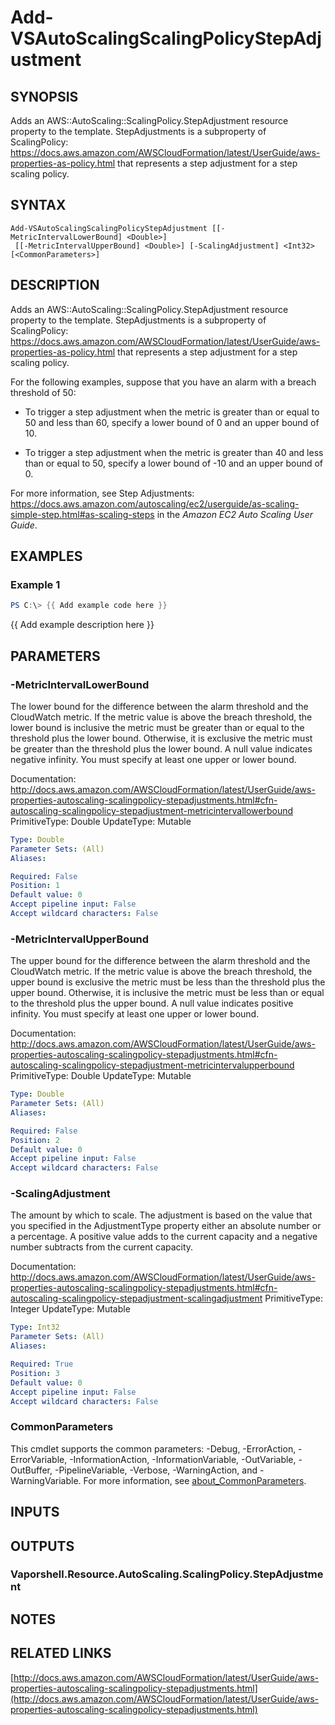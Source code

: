 # Add-VSAutoScalingScalingPolicyStepAdjustment

## SYNOPSIS
Adds an AWS::AutoScaling::ScalingPolicy.StepAdjustment resource property to the template.
StepAdjustments is a subproperty of ScalingPolicy: https://docs.aws.amazon.com/AWSCloudFormation/latest/UserGuide/aws-properties-as-policy.html that represents a step adjustment for a step scaling policy.

## SYNTAX

```
Add-VSAutoScalingScalingPolicyStepAdjustment [[-MetricIntervalLowerBound] <Double>]
 [[-MetricIntervalUpperBound] <Double>] [-ScalingAdjustment] <Int32> [<CommonParameters>]
```

## DESCRIPTION
Adds an AWS::AutoScaling::ScalingPolicy.StepAdjustment resource property to the template.
StepAdjustments is a subproperty of ScalingPolicy: https://docs.aws.amazon.com/AWSCloudFormation/latest/UserGuide/aws-properties-as-policy.html that represents a step adjustment for a step scaling policy.

For the following examples, suppose that you have an alarm with a breach threshold of 50:

+ To trigger a step adjustment when the metric is greater than or equal to 50 and less than 60, specify a lower bound of 0 and an upper bound of 10.

+ To trigger a step adjustment when the metric is greater than 40 and less than or equal to 50, specify a lower bound of -10 and an upper bound of 0.

For more information, see Step Adjustments: https://docs.aws.amazon.com/autoscaling/ec2/userguide/as-scaling-simple-step.html#as-scaling-steps in the *Amazon EC2 Auto Scaling User Guide*.

## EXAMPLES

### Example 1
```powershell
PS C:\> {{ Add example code here }}
```

{{ Add example description here }}

## PARAMETERS

### -MetricIntervalLowerBound
The lower bound for the difference between the alarm threshold and the CloudWatch metric.
If the metric value is above the breach threshold, the lower bound is inclusive the metric must be greater than or equal to the threshold plus the lower bound.
Otherwise, it is exclusive the metric must be greater than the threshold plus the lower bound.
A null value indicates negative infinity.
You must specify at least one upper or lower bound.

Documentation: http://docs.aws.amazon.com/AWSCloudFormation/latest/UserGuide/aws-properties-autoscaling-scalingpolicy-stepadjustments.html#cfn-autoscaling-scalingpolicy-stepadjustment-metricintervallowerbound
PrimitiveType: Double
UpdateType: Mutable

```yaml
Type: Double
Parameter Sets: (All)
Aliases:

Required: False
Position: 1
Default value: 0
Accept pipeline input: False
Accept wildcard characters: False
```

### -MetricIntervalUpperBound
The upper bound for the difference between the alarm threshold and the CloudWatch metric.
If the metric value is above the breach threshold, the upper bound is exclusive the metric must be less than the threshold plus the upper bound.
Otherwise, it is inclusive the metric must be less than or equal to the threshold plus the upper bound.
A null value indicates positive infinity.
You must specify at least one upper or lower bound.

Documentation: http://docs.aws.amazon.com/AWSCloudFormation/latest/UserGuide/aws-properties-autoscaling-scalingpolicy-stepadjustments.html#cfn-autoscaling-scalingpolicy-stepadjustment-metricintervalupperbound
PrimitiveType: Double
UpdateType: Mutable

```yaml
Type: Double
Parameter Sets: (All)
Aliases:

Required: False
Position: 2
Default value: 0
Accept pipeline input: False
Accept wildcard characters: False
```

### -ScalingAdjustment
The amount by which to scale.
The adjustment is based on the value that you specified in the AdjustmentType property either an absolute number or a percentage.
A positive value adds to the current capacity and a negative number subtracts from the current capacity.

Documentation: http://docs.aws.amazon.com/AWSCloudFormation/latest/UserGuide/aws-properties-autoscaling-scalingpolicy-stepadjustments.html#cfn-autoscaling-scalingpolicy-stepadjustment-scalingadjustment
PrimitiveType: Integer
UpdateType: Mutable

```yaml
Type: Int32
Parameter Sets: (All)
Aliases:

Required: True
Position: 3
Default value: 0
Accept pipeline input: False
Accept wildcard characters: False
```

### CommonParameters
This cmdlet supports the common parameters: -Debug, -ErrorAction, -ErrorVariable, -InformationAction, -InformationVariable, -OutVariable, -OutBuffer, -PipelineVariable, -Verbose, -WarningAction, and -WarningVariable. For more information, see [about_CommonParameters](http://go.microsoft.com/fwlink/?LinkID=113216).

## INPUTS

## OUTPUTS

### Vaporshell.Resource.AutoScaling.ScalingPolicy.StepAdjustment
## NOTES

## RELATED LINKS

[http://docs.aws.amazon.com/AWSCloudFormation/latest/UserGuide/aws-properties-autoscaling-scalingpolicy-stepadjustments.html](http://docs.aws.amazon.com/AWSCloudFormation/latest/UserGuide/aws-properties-autoscaling-scalingpolicy-stepadjustments.html)

